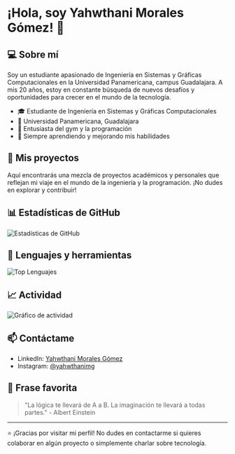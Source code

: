 # ¡Hola, soy Yahwthani Morales Gómez! 👋

## 💻 Sobre mí

Soy un estudiante apasionado de Ingeniería en Sistemas y Gráficas Computacionales en la Universidad Panamericana, campus Guadalajara. A mis 20 años, estoy en constante búsqueda de nuevos desafíos y oportunidades para crecer en el mundo de la tecnología.

- 🎓 Estudiante de Ingeniería en Sistemas y Gráficas Computacionales
- 🏫 Universidad Panamericana, Guadalajara
- 💪 Entusiasta del gym y la programación
- 🌱 Siempre aprendiendo y mejorando mis habilidades

## 🚀 Mis proyectos

Aquí encontrarás una mezcla de proyectos académicos y personales que reflejan mi viaje en el mundo de la ingeniería y la programación. ¡No dudes en explorar y contribuir!

## 📊 Estadísticas de GitHub

![Estadísticas de GitHub](https://github-readme-stats.vercel.app/api?username=YahwthaniMG&show_icons=true&theme=radical)

## 🔧 Lenguajes y herramientas

![Top Lenguajes](https://github-readme-stats.vercel.app/api/top-langs/?username=YahwthaniMG&layout=compact&theme=radical)

## 📈 Actividad

![Gráfico de actividad](https://activity-graph.herokuapp.com/graph?username=YahwthaniMG&theme=github)

## 📫 Contáctame

- LinkedIn: [Yahwthani Morales Gómez](https://www.linkedin.com/in/yahwthani-morales-gomez)
- Instagram: [@yahwthanimg](https://www.instagram.com/yahwthanimg)

## 💭 Frase favorita

> "La lógica te llevará de A a B. La imaginación te llevará a todas partes." - Albert Einstein

---

⭐️ ¡Gracias por visitar mi perfil! No dudes en contactarme si quieres colaborar en algún proyecto o simplemente charlar sobre tecnología.

